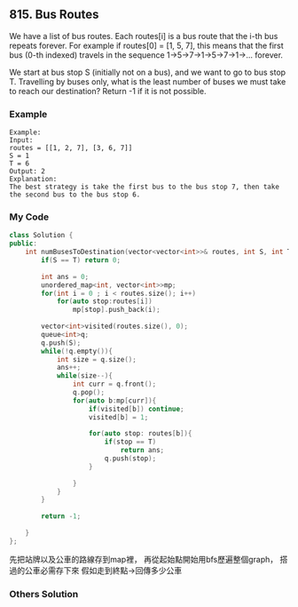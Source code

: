 ## 815. Bus Routes

We have a list of bus routes. Each routes[i] is a bus route that the i-th bus repeats forever. For example if routes[0] = [1, 5, 7], this means that the first bus (0-th indexed) travels in the sequence 1->5->7->1->5->7->1->... forever.

We start at bus stop S (initially not on a bus), and we want to go to bus stop T. Travelling by buses only, what is the least number of buses we must take to reach our destination? Return -1 if it is not possible.

### Example
```
Example:
Input: 
routes = [[1, 2, 7], [3, 6, 7]]
S = 1
T = 6
Output: 2
Explanation: 
The best strategy is take the first bus to the bus stop 7, then take the second bus to the bus stop 6.
```

### My Code
```c++
class Solution {
public:
    int numBusesToDestination(vector<vector<int>>& routes, int S, int T) {
        if(S == T) return 0;
        
        int ans = 0;
        unordered_map<int, vector<int>>mp;
        for(int i = 0 ; i < routes.size(); i++)
            for(auto stop:routes[i])
                mp[stop].push_back(i);
        
        vector<int>visited(routes.size(), 0);
        queue<int>q;
        q.push(S);
        while(!q.empty()){
            int size = q.size();
            ans++;
            while(size--){
                int curr = q.front();
                q.pop();
                for(auto b:mp[curr]){
                    if(visited[b]) continue;
                    visited[b] = 1;
                    
                    for(auto stop: routes[b]){
                        if(stop == T)
                            return ans;
                        q.push(stop);
                    }
                    
                }
            }
        }
        
        return -1;
        
    }
};
```
先把站牌以及公車的路線存到map裡，
再從起始點開始用bfs歷遍整個graph，
搭過的公車必需存下來
假如走到終點->回傳多少公車


### Others Solution
```c++
```

